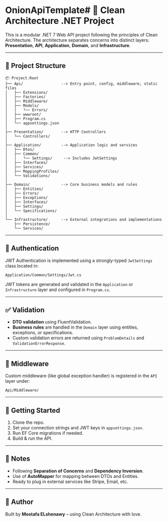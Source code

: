 # OnionApiTemplate# 🧱 Clean Architecture .NET Project

This is a modular .NET 7 Web API project following the principles of Clean Architecture. The architecture separates concerns into distinct layers: **Presentation**, **API**, **Application**, **Domain**, and **Infrastructure**.

---

## 📁 Project Structure

```
📦 Project.Root
├── Api/                 --> Entry point, config, middleware, static files
│   ├── Extensions/
│   ├── Factories/
│   ├── Middleware/
│   ├── Models/
│   │   └── Errors/
│   ├── wwwroot/
│   ├── Program.cs
│   └── appsettings.json
│
├── Presentation/        --> HTTP Controllers
│   └── Controllers/
│
├── Application/         --> Application logic and services
│   ├── Dtos/
│   ├── Common/
│   │   └── Settings/     --> Includes JwtSettings
│   ├── Interfaces/
│   ├── Services/
│   ├── MappingProfiles/
│   └── Validations/
│
├── Domain/              --> Core business models and rules
│   ├── Entities/
│   ├── Errors/
│   ├── Exceptions/
│   ├── Interfaces/
│   ├── Settings/
│   └── Specifications/
│
└── Infrastructure/      --> External integrations and implementations
    ├── Persistence/
    └── Services/
```

---

## 🔐 Authentication

JWT Authentication is implemented using a strongly-typed `JwtSettings` class located in:

```
Application/Common/Settings/Jwt.cs
```

JWT tokens are generated and validated in the `Application` or `Infrastructure` layer and configured in `Program.cs`.

---

## ✅ Validation

- **DTO validation** using FluentValidation.
- **Business rules** are handled in the `Domain` layer using entities, exceptions, or specifications.
- Custom validation errors are returned using `ProblemDetails` and `ValidationErrorResponse`.

---

## 🧩 Middleware

Custom middleware (like global exception handler) is registered in the `API` layer under:

```
Api/Middleware/
```

---


## 🚀 Getting Started

1. Clone the repo.
2. Set your connection strings and JWT keys in `appsettings.json`.
3. Run EF Core migrations if needed.
4. Build & run the API.

---

## 📌 Notes

- Following **Separation of Concerns** and **Dependency Inversion**.
- Use of **AutoMapper** for mapping between DTOs and Entities.
- Ready to plug in external services like Stripe, Email, etc.

---

## 🙌 Author

Built by **Mostafa ELshenawy** – using Clean Architecture with love.

